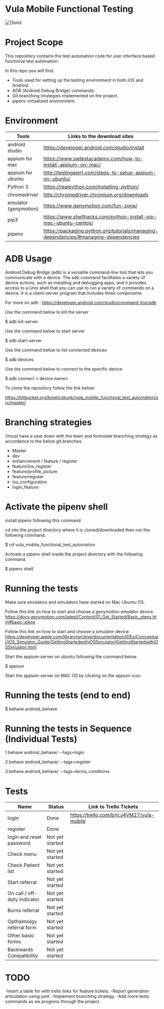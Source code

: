 # Vula Mobile Functional Testing
![|Solid](http://www.globalafricanbusinessawards.com/wp-content/uploads/2018/06/vula-mbile.jpg)
# Project Scope

This repository contains the test automation code for user
interface based functional test automation. 

In this repo you will find:

- Tools used for setting up the testing environment in both iOS and Android.
- ADB (Android Debug Bridge) commands.
- Git branching strategies implemented on the project.
- pipenv virtualized environment.

 

# Environment 

|Tools                       |  Links to the download sites                                        |
| -------------------------- | ------------------------------------------------------------------  |
|android studio              |https://developer.android.com/studio/install                         | 
|appium for mac              |https://www.swtestacademy.com/how-to-install-appium-on-mac/          |
|appium for ubuntu           |http://testingalert.com/steps-to-setup-appium-on-ubuntu/             |     
|Python 3                    |https://realpython.com/installing-python/                            |          
|chromedriver                |http://chromedriver.chromium.org/downloads                           |  
|emulator (genymotion)       |https://www.genymotion.com/fun-zone/                                 |  
|pip3                        |https://www.shellhacks.com/python-install-pip-mac-ubuntu-centos/     |
|pipenv                      |https://packaging.python.org/tutorials/managing-dependencies/#managing-dependencies|

# ADB Usage


Android Debug Bridge (adb) is a versatile command-line tool that lets you communicate with a device. 
The adb command facilitates a variety of device actions, such as installing and debugging apps, and it provides access to a Unix shell that you can use to run a variety of commands on a device.
It is a client-server program that includes three components.

For more on adb : https://developer.android.com/studio/command-line/adb

Use the command below to kill the server

$ adb kill-server 

Use the command below to start server

$ adb start-server

Use the command below to list connected devices

$ adb devices 

Use the command below to connect to the specific device

$ adb connect < device name> 


To clone the repository follow the link below:

https://bitbucket.org/kineticskunk/vula_mobile_functional_test_automation/src/master/

# Branching strategies
//must have a seat down with the team and formulate branching strategy as accordance to 
the below git branches.

- Master 
- dev 
- enhancement / feature / register
- feature/ios_register
- feature/profile_picture
- feature/register
- ios_configuration
- login_feature

# Activate the pipenv shell

install pipenv following this command

cd into the project directory where it is cloned/downloaded then run the following command.

$ cd vula_mobile_functional_test_automation

Activate a pipenv shell inside the project directory with the following command.

$ pipenv shell
 
# Running the tests 

Make sure emulators and simulators have started on Mac Ubuntu OS.

Follow this link on how to start and choose a genymotion emulator device. 
https://docs.genymotion.com/latest/Content/01_Get_Started/Basic_steps.htm#basic-steps

Follow this link on how to start and choose a simulator device.
https://developer.apple.com/library/archive/documentation/IDEs/Conceptual/iOS_Simulator_Guide/GettingStartedwithiOSSimulator/GettingStartedwithiOSSimulator.html

Start the appium-server on ubuntu following the command below.

$ appium 

Start the appium-server on MAC OS by clicking on the appium icon.

# Running the tests (end to end)

$ behave android_behave

# Running the tests in Sequence (Individual Tests)


1.behave android_behave/ --tags=login

2.behave android_behave/ --tags=register

3.behave android_behave/ --tags=terms_conditions


# Tests 

|Name                        | Status     |Link to Trello Tickets |
| -------------------------- | ---------  | ------------  |    
|login                       |    Done    |  https://trello.com/b/jcJ4VM27/vula-mobile             |
| register                   |   Done     |               |    
|login and reset password    |   Not yet started|           |
|Check menu                  |   Not yet started|           |
|Check Patient list          | Not yet started  |           |
| Start referral             | Not yet started|             |   
| On call / off-duty indicator           | Not yet started |             
|Burns referral             | Not yet started |             |            
|Opthalmolgy referral form  | Not yet started |             |
|Other basic forms          | Not yet started |             |
|Backwards Compatibility    |Not yet started  |             |

# TODO 
-Insert a table for with trello links for feature tickets.
-Report generation articulation using junit.
-Implement branching strategy.
-Add more tests commands as we progress through the project.

